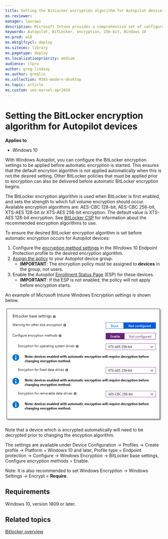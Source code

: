 ```yaml
---
title: Setting the BitLocker encryption algorithm for Autopilot devices
ms.reviewer: 
manager: laurawi
description: Microsoft Intune provides a comprehensive set of configuration options to manage BitLocker on Windows 10 devices. 
keywords: Autopilot, BitLocker, encryption, 256-bit, Windows 10
ms.prod: w10
ms.mktglfcycl: deploy
ms.sitesec: library
ms.pagetype: deploy
ms.localizationpriority: medium
audience: itpro
author: greg-lindsay
ms.author: greglin
ms.collection: M365-modern-desktop
ms.topic: article
ms.custom: seo-marvel-apr2020
---
```



# Setting the BitLocker encryption algorithm for Autopilot devices

**Applies to**

-   Windows 10

With Windows Autopilot, you can configure the BitLocker encryption settings to be applied before automatic encryption is started. This ensures that the default encrytion algorithm is not applied automatically when this is not the desired setting. Other BitLocker policies that must be applied prior to encryption can also be delivered before automatic BitLocker encryption begins. 

The BitLocker encryption algorithm is used when BitLocker is first enabled, and sets the strength to which full volume encryption should occur. Available encryption algorithms are: AES-CBC 128-bit, AES-CBC 256-bit, XTS-AES 128-bit or XTS-AES 256-bit encryption. The default value is XTS-AES 128-bit encryption. See [BitLocker CSP](https://docs.microsoft.com/windows/client-management/mdm/bitlocker-csp) for information about the recommended encryption algorithms to use.

To ensure the desired BitLocker encryption algorithm is set before automatic encryption occurs for Autopilot devices:

1. Configure the [encryption method settings](https://docs.microsoft.com/intune/endpoint-protection-windows-10#windows-encryption) in the Windows 10 Endpoint Protection profile to the desired encryption algorithm. 
2. [Assign the policy](https://docs.microsoft.com/intune/device-profile-assign) to your Autopilot device group. 
    - **IMPORTANT**: The encryption policy must be assigned to **devices** in the group, not users.
3. Enable the Autopilot [Enrollment Status Page](https://docs.microsoft.com/windows/deployment/windows-autopilot/enrollment-status) (ESP) for these devices. 
    - **IMPORTANT**: If the ESP is not enabled, the policy will not apply before encryption starts.

An example of Microsoft Intune Windows Encryption settings is shown below.

   ![BitLocker encryption settings](images/bitlocker-encryption.png)

Note that a device which is encrypted automatically will need to be decrypted prior to changing the encyption algorithm.

The settings are available under Device Configuration -> Profiles -> Create profile -> Platform = Windows 10 and later, Profile type = Endpoint protection -> Configure -> Windows Encryption -> BitLocker base settings, Configure encryption methods = Enable.

Note: It is also recommended to set Windows Encryption -> Windows Settings -> Encrypt = **Require**.

## Requirements

Windows 10, version 1809 or later.

## Related topics

[Bitlocker overview](https://docs.microsoft.com/windows/security/information-protection/bitlocker/bitlocker-overview)
